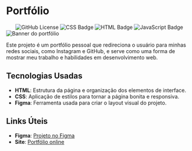 # Portfólio

<div align="center">
  <img alt="GitHub License" src="https://img.shields.io/github/license/kevenscharttz/jogo-do-amigo-secreto">
  <img src="https://img.shields.io/badge/CSS-563d7c?&style=flat&logo=css3&logoColor=white" alt="CSS Badge">
  <img src="https://img.shields.io/badge/HTML-e34c26?style=flat&logo=html5&logoColor=white" alt="HTML Badge">
  <img src="https://img.shields.io/badge/JavaScript-323330?style=flat&logo=javascript&logoColor=F7DF1E" alt="JavaScript Badge">
</div>

<img src="./assets/banner.png" alt="Banner do portfólio">

Este projeto é um portfólio pessoal que redireciona o usuário para minhas redes sociais, como Instagram e GitHub, e serve como uma forma de mostrar meu trabalho e habilidades em desenvolvimento web.

## Tecnologias Usadas

- **HTML**: Estrutura da página e organização dos elementos de interface.
- **CSS**: Aplicação de estilos para tornar a página bonita e responsiva.
- **Figma**: Ferramenta usada para criar o layout visual do projeto.

## Links Úteis

- **Figma**: [Projeto no Figma](https://www.figma.com/design/0WJGGegM3bxb8WyGTgZkVC/Curso-1---HTML-e-CSS%3A-ambientes-de-desenvolvimento%2C-estrutura-de-arquivos-e-tags-%5BPortf%C3%B3lio%5D-(Community)?node-id=0-1&t=0xTisy7ruO3o5OMN-1)
- **Site**: [Portfólio online](https://kevenscharttz.github.io/Portfolio/)
